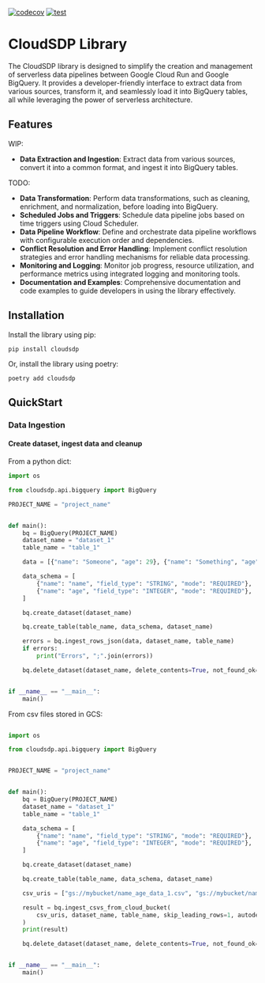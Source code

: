 [![codecov](https://codecov.io/gh/nvn-nil/CloudSDP/branch/main/graph/badge.svg?token=P0U7YNO17D)](https://codecov.io/gh/nvn-nil/CloudSDP)
[![test](https://github.com/nvn-nil/CloudSDP/actions/workflows/ci.yaml/badge.svg)](https://github.com/nvn-nil/CloudSDP/actions/workflows/ci.yaml)

# CloudSDP Library

The CloudSDP library is designed to simplify the creation and management of serverless data pipelines between Google Cloud Run and Google BigQuery. It provides a developer-friendly interface to extract data from various sources, transform it, and seamlessly load it into BigQuery tables, all while leveraging the power of serverless architecture.

## Features

WIP:

- **Data Extraction and Ingestion**: Extract data from various sources, convert it into a common format, and ingest it into BigQuery tables.

TODO:

- **Data Transformation**: Perform data transformations, such as cleaning, enrichment, and normalization, before loading into BigQuery.
- **Scheduled Jobs and Triggers**: Schedule data pipeline jobs based on time triggers using Cloud Scheduler.
- **Data Pipeline Workflow**: Define and orchestrate data pipeline workflows with configurable execution order and dependencies.
- **Conflict Resolution and Error Handling**: Implement conflict resolution strategies and error handling mechanisms for reliable data processing.
- **Monitoring and Logging**: Monitor job progress, resource utilization, and performance metrics using integrated logging and monitoring tools.
- **Documentation and Examples**: Comprehensive documentation and code examples to guide developers in using the library effectively.

## Installation

Install the library using pip:

`pip install cloudsdp`

Or, install the library using poetry:

`poetry add cloudsdp`

## QuickStart

### Data Ingestion

#### Create dataset, ingest data and cleanup

From a python dict:

```py
import os

from cloudsdp.api.bigquery import BigQuery

PROJECT_NAME = "project_name"


def main():
    bq = BigQuery(PROJECT_NAME)
    dataset_name = "dataset_1"
    table_name = "table_1"

    data = [{"name": "Someone", "age": 29}, {"name": "Something", "age": 22}]

    data_schema = [
        {"name": "name", "field_type": "STRING", "mode": "REQUIRED"},
        {"name": "age", "field_type": "INTEGER", "mode": "REQUIRED"},
    ]

    bq.create_dataset(dataset_name)

    bq.create_table(table_name, data_schema, dataset_name)

    errors = bq.ingest_rows_json(data, dataset_name, table_name)
    if errors:
        print("Errors", ";".join(errors))

    bq.delete_dataset(dataset_name, delete_contents=True, not_found_ok=True)


if __name__ == "__main__":
    main()

```

From csv files stored in GCS:

```py

import os

from cloudsdp.api.bigquery import BigQuery


PROJECT_NAME = "project_name"


def main():
    bq = BigQuery(PROJECT_NAME)
    dataset_name = "dataset_1"
    table_name = "table_1"

    data_schema = [
        {"name": "name", "field_type": "STRING", "mode": "REQUIRED"},
        {"name": "age", "field_type": "INTEGER", "mode": "REQUIRED"},
    ]

    bq.create_dataset(dataset_name)

    bq.create_table(table_name, data_schema, dataset_name)

    csv_uris = ["gs://mybucket/name_age_data_1.csv", "gs://mybucket/name_age_data_2.csv"]

    result = bq.ingest_csvs_from_cloud_bucket(
        csv_uris, dataset_name, table_name, skip_leading_rows=1, autodetect_schema=False, timeout=120
    )
    print(result)

    bq.delete_dataset(dataset_name, delete_contents=True, not_found_ok=True)


if __name__ == "__main__":
    main()


```
